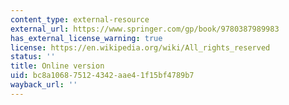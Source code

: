 ```yaml
---
content_type: external-resource
external_url: https://www.springer.com/gp/book/9780387989983
has_external_license_warning: true
license: https://en.wikipedia.org/wiki/All_rights_reserved
status: ''
title: Online version
uid: bc8a1068-7512-4342-aae4-1f15bf4789b7
wayback_url: ''
---
```

